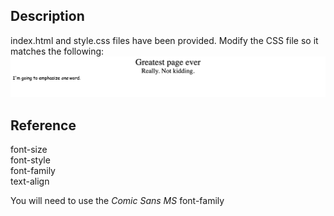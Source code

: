 ## Description

index.html and style.css files have been provided. Modify the CSS file so it matches the following:
![goal](goal.png)

## Reference

font-size  
font-style  
font-family  
text-align

You will need to use the _Comic Sans MS_ font-family
